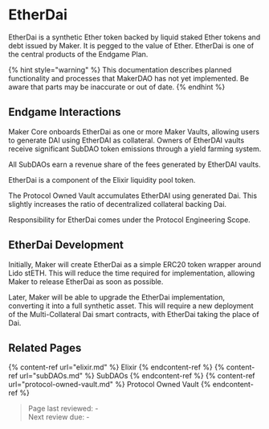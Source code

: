 # EtherDai

EtherDai is a synthetic Ether token backed by liquid staked Ether tokens and debt issued by Maker. It is pegged to the value of Ether. EtherDai is one of the central products of the Endgame Plan. 

{% hint style="warning" %}
This documentation describes planned functionality and processes that MakerDAO has not yet implemented. Be aware that parts may be inaccurate or out of date.
{% endhint %}

## Endgame Interactions

Maker Core onboards EtherDai as one or more Maker Vaults, allowing users to generate DAI using EtherDAI as collateral. Owners of EtherDAI vaults receive significant SubDAO token emissions through a yield farming system.

All SubDAOs earn a revenue share of the fees generated by EtherDAI vaults.

EtherDai is a component of the Elixir liquidity pool token.

The Protocol Owned Vault accumulates EtherDAI using generated Dai. This slightly increases the ratio of decentralized collateral backing Dai.

Responsibility for EtherDai comes under the Protocol Engineering Scope.

## EtherDai Development

Initially, Maker will create EtherDai as a simple ERC20 token wrapper around Lido stETH. This will reduce the time required for implementation, allowing Maker to release EtherDai as soon as possible.

Later, Maker will be able to upgrade the EtherDai implementation, converting it into a full synthetic asset. This will require a new deployment of the Multi-Collateral Dai smart contracts, with EtherDai taking the place of Dai.

## Related Pages
{% content-ref url="elixir.md" %} Elixir {% endcontent-ref %}
{% content-ref url="subDAOs.md" %} SubDAOs {% endcontent-ref %}
{% content-ref url="protocol-owned-vault.md" %} Protocol Owned Vault {% endcontent-ref %}

>Page last reviewed: -    
>Next review due: -   